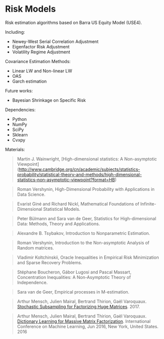 # Risk Models

Risk estimation algorithms based on Barra US Equity Model (USE4). 

Including:
- Newey-West Serial Correlation Adjustment
- Eigenfactor Risk Adjustment
- Volatility Regime Adjustment

Covariance Estimation Methods:
- Linear LW and Non-linear LW
- OAS
- Garch estimation

Future works:
- Bayesian Shrinkage on Specific Risk

Dependencies:
- Python 
- NumPy 
- SciPy 
- Sklearn
- Cvxpy

Materials:

>Martin J. Wainwright, [High-dimensional statistics: A Non-asymptotic Viewpoint]
(http://www.cambridge.org/cn/academic/subjects/statistics-probability/statistical-theory-and-methods/high-dimensional-statistics-non-asymptotic-viewpoint?format=HB)

>Roman Vershynin, High-Dimensional Probability with Applications in Data Science.

>Evarist Giné and Richard Nickl, Mathematical Foundations of Infinite-Dimensional Statistical Models.

>Peter Bülmann and Sara van de Geer, Statistics for High-dimensional Data: Methods, Theory and Applications.

>Alexandre B. Tsybakov, Introduction to Nonparametric Estimation.

>Roman Vershynin, Introduction to the Non-asymptotic Analysis of Random matrices.

>Vladimir Koltchinskii, Oracle Inequalities in Empirical Risk Minimization and Sparse Recovery Problems.

>Stéphane Boucheron, Gábor Lugosi and Pascal Massart, Concentration Inequalities: A Non-Asymptotic Theory of Independence.

>Sara van de Geer, Empirical processes in M-estimation.


>Arthur Mensch, Julien Mairal, Bertrand Thirion, Gaël Varoquaux.
[Stochastic Subsampling for Factorizing Huge Matrices](https://hal.archives-ouvertes.fr/hal-01431618v1). <hal-01431618> 2017.

>Arthur Mensch, Julien Mairal, Bertrand Thirion, Gaël Varoquaux.
[Dictionary Learning for Massive Matrix Factorization](https://hal.archives-ouvertes.fr/hal-01308934v2). International Conference
 on Machine Learning, Jun 2016, New York, United States. 2016

